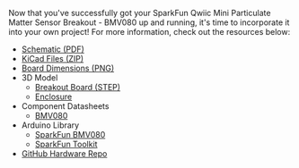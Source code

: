 Now that you've successfully got your SparkFun Qwiic Mini Particulate Matter Sensor Breakout - BMV080 up and running, it's time to incorporate it into your own project! For more information, check out the resources below:

* [Schematic (PDF)](../assets/board_files/SparkFun_Particulate_Matter_Sensor_Breakout_BMV080_v10_Schematic.pdf)
* [KiCad Files (ZIP)](../assets/board_files/SparkFun_Particulate_Matter_Sensor_Breakout_BMV080_v10.zip)
* [Board Dimensions (PNG)](../assets/img/SparkFun_Particulate_Matter_Sensor_Breakout_BMV080_Board_Dimensions.png)
* 3D Model
    * [Breakout Board (STEP)](../assets/3d_model/SparkFun_BMV080_v10_3D_model.step)
    * [Enclosure](./assets/3d_model/HMV080_Enclosure_Assembly.zip)
* Component Datasheets
    * [BMV080](./assets/component_documentation/bst-bmv080-ds000.pdf)
* Arduino Library
    * [SparkFun BMV080](https://github.com/sparkfun/SparkFun_BMV080_Arduino_Library)
    * [SparkFun Toolkit](https://github.com/sparkfun/SparkFun_Toolkit)
* [GitHub Hardware Repo](https://github.com/sparkfun/SparkFun_Particulate_Matter_Sensor_Breakout_BMV080/)
